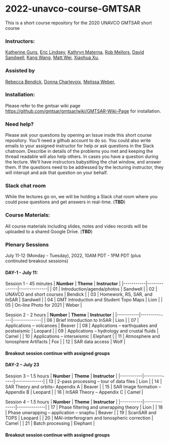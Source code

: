 # 2022-unavco-course-GMTSAR
This is a short course repository for the 2020 UNAVCO GMTSAR short course

### Instructors:
[Katherine Guns](https://igpp.ucsd.edu/person/kguns),
[Eric Lindsey](https://www.planetmechanic.net/about-me),
[Kathryn Materna](https://sites.google.com/view/kathrynmaterna/home),
[Rob Mellors](https://igpp.ucsd.edu/person/rmellors),
[David Sandwell](https://topex.ucsd.edu/sandwell/),
[Kang Wang](http://seismo.berkeley.edu/~kwang/),
[Matt Wei](https://weilaburi.wixsite.com/home),
[Xiaohua Xu](https://ig.utexas.edu/staff/xiaohua-eric-xu/),

### Assisted by
[Rebecca Bendick](https://www.unavco.org/about/organization/president/president.html),
[Donna Charlevoix](https://connect.unavco.org/display/per968358),
[Melissa Weber](https://connect.unavco.org/display/per018591),


### Installation:
Please refer to the gmtsar wiki page https://github.com/gmtsar/gmtsar/wiki/GMTSAR-Wiki-Page for installation.

### Need help?
Please ask your questions by opening an Issue insde this short course repository. You'll need a github account to do so. You could also write emails to your assigned instructor for help or ask questions in the Slack chatroom. Describe in details of the problems you met and keeping the thread readable will also help others. In cases you have a question during the lecture. We'll have instructors babysitting the chat window, and answer them. If the questions need to be addressed by the lecturing instructor, they will interupt and ask that question on your behalf.  

### Slack chat room
While the lectures go on, we will be holding a Slack chat room where you could pose questions and get answers in real-time. (**TBD**)

### Course Materials:
All course materials including slides, notes and video records will be uploaded to a shared Google Drive. (**TBD**)

### Plenary Sessions
July 11-12 (Monday - Tuesday), 2022, 10AM PDT - 1PM PDT (plus continuted breakout sessions)
#### DAY-1 -  July 11:
Session 1 - 45 minutes
| **Number** | **Theme** | **Instructor** |
|-----------|--------------|--------------|
| 01    | Introduction/agenda/photos | Sandwell  |
| 02    | UNAVCO and short courses | Bendick |
| 03    | Homework, RS, SAR, and InSAR | Sandwell |
| 04    | GMT Introduction and Student Topo Maps | Lion |
| 05    | On-line Photo for 2021 | Weber |


Session 2 - 2 hours
| **Number** | **Theme** | **Instructor** |
|-----------|--------------|--------------|
| 06    | Brief Introduction to InSAR | Lion |
| 07    | Applications – volcanoes | Beaver |
| 08    | Applications – earthquakes and postseismic | Leopard |
| 09    | Applications – hydrology and crustal fluids | Camel |
| 10    | Applications – interseismic | Elephant |
| 11    | Atmosphere and Ionosphere Artifacts | Fox |
| 12    | SAR data access | Wolf |
#### Breakout session continue with assigned groups

#### DAY-2 – July 23
Session 3 – 1.5 hours
| **Number** | **Theme** | **Instructor** |
|-----------|--------------|--------------|
| 13    | 2-pass processing – tour of data files | Lion |
| 14    | SAR Theory and orbits– Appendix A | Beaver |
| 15    | SAR Image formation – Appendix B | Leopard |
| 16    | InSAR Theory – Appendix C | Camel |

Session 4 – 1.5 hours
| **Number** | **Theme** | **Instructor** |
|-----------|--------------|--------------|
| 17    | Phase filtering and unwrapping theory | Lion |
| 18    | Phase unwrapping – application – snaphu | Beaver |
| 19    | ScanSAR and TOPS | Leopard |
| 20    | MAI-interferogram and Ionospheric correction | Camel |
| 21    | Batch processing | Elephant |
#### Breakout session continue with assigned groups


